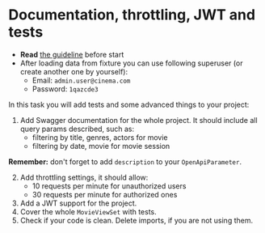 # Documentation, throttling, JWT and tests

- **Read** [the guideline](https://github.com/mate-academy/py-task-guideline/blob/main/README.md) before start
- After loading data from fixture you can use following superuser (or create another one by yourself):
  - Email: `admin.user@cinema.com`
  - Password: `1qazcde3`

In this task you will add tests and some advanced things to your project:
1. Add Swagger documentation for the whole project. 
It should include all query params described, such as:
   - filtering by title, genres, actors for movie
   - filtering by date, movie for movie session

**Remember:** don't forget to add `description` to your `OpenApiParameter`.

2. Add throttling settings, it should allow:
    - 10 requests per minute for unauthorized users
    - 30 requests per minute for authorized ones
3. Add a JWT support for the project.
4. Cover the whole `MovieViewSet` with tests.
5. Check if your code is clean. Delete imports, if you are not using them.